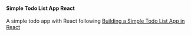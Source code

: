 #### Simple Todo List App React

A simple todo app with React following [Building a Simple Todo List App in React](https://www.kirupa.com/react/simple_todo_app_react.htm)
